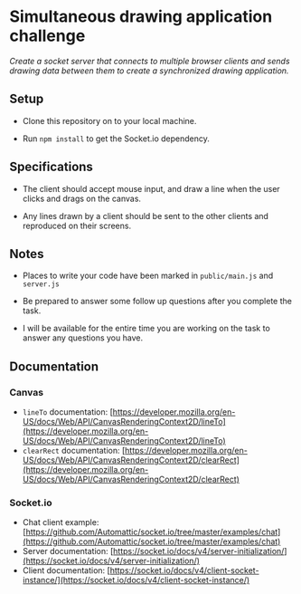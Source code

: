 # Simultaneous drawing application challenge

*Create a socket server that connects to multiple browser clients and sends drawing data between them to create a synchronized drawing application.*

## Setup

* Clone this repository on to your local machine.

* Run `npm install` to get the Socket.io dependency.

## Specifications

* The client should accept mouse input, and draw a line when the user clicks and drags on the canvas.

* Any lines drawn by a client should be sent to the other clients and reproduced on their screens.

## Notes

* Places to write your code have been marked in `public/main.js` and `server.js`

* Be prepared to answer some follow up questions after you complete the task.

* I will be available for the entire time you are working on the task to answer any questions you have.

## Documentation

### Canvas
* `lineTo` documentation: [https://developer.mozilla.org/en-US/docs/Web/API/CanvasRenderingContext2D/lineTo](https://developer.mozilla.org/en-US/docs/Web/API/CanvasRenderingContext2D/lineTo)
* `clearRect` documentation: [https://developer.mozilla.org/en-US/docs/Web/API/CanvasRenderingContext2D/clearRect](https://developer.mozilla.org/en-US/docs/Web/API/CanvasRenderingContext2D/clearRect)


### Socket.io
* Chat client example: [https://github.com/Automattic/socket.io/tree/master/examples/chat](https://github.com/Automattic/socket.io/tree/master/examples/chat)
* Server documentation: [https://socket.io/docs/v4/server-initialization/](https://socket.io/docs/v4/server-initialization/)
* Client documentation: [https://socket.io/docs/v4/client-socket-instance/](https://socket.io/docs/v4/client-socket-instance/)
